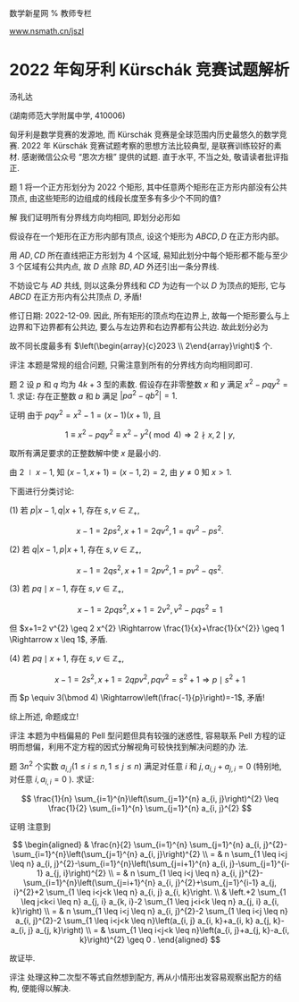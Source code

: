 数学新星网 $\%$ 教师专栏

www.nsmath.cn/jszl

# 2022 年匈牙利 Kürschák 竞赛试题解析 

汤礼达

(湖南师范大学附属中学, 410006)

匈牙利是数学竞赛的发源地, 而 Kürschák 竞赛是全球范围内历史最悠久的数学竞赛. 2022 年 Kürschák 竞赛试题考察的思想方法比较典型, 是联赛训练较好的素材. 感谢微信公众号 “恩次方根” 提供的试题. 直于水平, 不当之处, 敬请读者批评指正.

题 1 将一个正方形划分为 2022 个矩形, 其中任意两个矩形在正方形内部没有公共顶点, 由这些矩形的边组成的线段长度至多有多少个不同的值?

解 我们证明所有分界线方向均相同, 即划分必形如



假设存在一个矩形在正方形内部有顶点, 设这个矩形为 $A B C D, D$ 在正方形内部。

用 $A D, C D$ 所在直线把正方形划为 4 个区域, 易知此划分中每个矩形都不能与至少 3 个区域有公共内点, 故 $D$ 点除 $B D, A D$ 外还引出一条分界线.



不妨设它与 $A D$ 共线, 则以这条分界线和 $C D$ 为边有一个以 $D$ 为顶点的矩形, 它与 $A B C D$ 在正方形内有公共顶点 $D$, 矛盾!

修订日期: 2022-12-09.
因此, 所有矩形的顶点均在边界上, 故每一个矩形要么与上边界和下边界都有公共边, 要么与左边界和右边界都有公共边. 故此划分必为



故不同长度最多有 $\left(\begin{array}{c}2023 \\ 2\end{array}\right)$ 个.

评注 本题是常规的组合问题, 只需注意到所有的分界线方向均相同即可.

题 2 设 $p$ 和 $q$ 均为 $4 k+3$ 型的素数. 假设存在非零整数 $x$ 和 $y$ 满足 $x^{2}-p q y^{2}=1$. 求证: 存在正整数 $a$ 和 $b$ 满足 $\left|p a^{2}-q b^{2}\right|=1$.

证明 由于 $p q y^{2}=x^{2}-1=(x-1)(x+1)$, 且

$$
1 \equiv x^{2}-p q y^{2} \equiv x^{2}-y^{2}(\bmod 4) \Rightarrow 2 \nmid x, 2 \mid y,
$$

取所有满足要求的正整数解中使 $x$ 是最小的.

由 $2 \mid x-1$, 知 $(x-1, x+1)=(x-1,2)=2$, 由 $y \neq 0$ 知 $x>1$.

下面进行分类讨论:

(1) 若 $p|x-1, q| x+1$, 存在 $s, v \in \mathbb{Z}_{+}$,

$$
x-1=2 p s^{2}, x+1=2 q v^{2}, 1=q v^{2}-p s^{2} .
$$

(2) 若 $q|x-1, p| x+1$, 存在 $s, v \in \mathbb{Z}_{+}$,

$$
x-1=2 q s^{2}, x+1=2 p v^{2}, 1=p v^{2}-q s^{2} .
$$

(3) 若 $p q \mid x-1$, 存在 $s, v \in \mathbb{Z}_{+}$,

$$
x-1=2 p q s^{2}, x+1=2 v^{2}, v^{2}-p q s^{2}=1
$$

但 $x+1=2 v^{2} \geq 2 x^{2} \Rightarrow \frac{1}{x}+\frac{1}{x^{2}} \geq 1 \Rightarrow x \leq 1$, 矛盾.

(4) 若 $p q \mid x+1$, 存在 $s, v \in \mathbb{Z}_{+}$,

$$
x-1=2 s^{2}, x+1=2 q p v^{2}, p q v^{2}=s^{2}+1 \Rightarrow p \mid s^{2}+1
$$

而 $p \equiv 3(\bmod 4) \Rightarrow\left(\frac{-1}{p}\right)=-1$, 矛盾!

综上所述, 命题成立!

评注 本题为中档偏易的 Pell 型问题但具有较强的迷惑性, 容易联系 Pell 方程的证明而想偏，利用不定方程的因式分解视角可较快找到解决问题的办
法.

题 $3 n^{2}$ 个实数 $a_{i, j}(1 \leq i \leq n, 1 \leq j \leq n)$ 满足对任意 $i$ 和 $j, a_{i, j}+a_{j, i}=0$ (特别地, 对任意 $i, a_{i, i}=0$ ). 求证:

$$
\frac{1}{n} \sum_{i=1}^{n}\left(\sum_{j=1}^{n} a_{i, j}\right)^{2} \leq \frac{1}{2} \sum_{i=1}^{n} \sum_{j=1}^{n} a_{i, j}^{2}
$$

证明 注意到

$$
\begin{aligned}
& \frac{n}{2} \sum_{i=1}^{n} \sum_{j=1}^{n} a_{i, j}^{2}-\sum_{i=1}^{n}\left(\sum_{j=1}^{n} a_{i, j}\right)^{2} \\
= & n \sum_{1 \leq i<j \leq n} a_{i, j}^{2}-\sum_{i=1}^{n}\left(\sum_{j=i+1}^{n} a_{i, j}-\sum_{j=1}^{i-1} a_{j, i}\right)^{2} \\
= & n \sum_{1 \leq i<j \leq n} a_{i, j}^{2}-\sum_{i=1}^{n}\left(\sum_{j=i+1}^{n} a_{i, j}^{2}+\sum_{j=1}^{i-1} a_{j, i}^{2}+2 \sum_{1 \leq i<j<k \leq n} a_{i, j} a_{i, k}\right. \\
& \left.+2 \sum_{1 \leq j<k<i \leq n} a_{j, i} a_{k, i}-2 \sum_{1 \leq j<i<k \leq n} a_{j, i} a_{i, k}\right) \\
= & n \sum_{1 \leq i<j \leq n} a_{i, j}^{2}-2 \sum_{1 \leq i<j \leq n} a_{i, j}^{2}-2 \sum_{1 \leq i<j<k \leq n}\left(a_{i, j} a_{i, k}+a_{i, k} a_{j, k}-a_{i, j} a_{j, k}\right) \\
= & \sum_{1 \leq i<j<k \leq n}\left(a_{i, j}+a_{j, k}-a_{i, k}\right)^{2} \geq 0 .
\end{aligned}
$$

故证毕.

评注 处理这种二次型不等式自然想到配方, 再从小情形出发容易观察出配方的结构, 便能得以解决.

